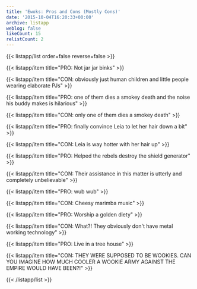 ```yaml
---
title: 'Ewoks: Pros and Cons (Mostly Cons)'
date: '2015-10-04T16:20:33+00:00'
archive: listapp
weblog: false
likeCount: 15
relistCount: 2
---
```



{{< listapp/list order=false reverse=false >}}

   {{< listapp/item title="PRO: Not jar jar binks" >}}

   {{< listapp/item title="CON: obviously just human children and little people wearing elaborate PJs" >}}

   {{< listapp/item title="PRO: one of them dies a smokey death and the noise his buddy makes is hilarious" >}}

   {{< listapp/item title="CON: only one of them dies a smokey death" >}}

   {{< listapp/item title="PRO: finally convince Leia to let her hair down a bit" >}}

   {{< listapp/item title="CON: Leia is way hotter with her hair up" >}}

   {{< listapp/item title="PRO: Helped the rebels destroy the shield generator" >}}

   {{< listapp/item title="CON: Their assistance in this matter is utterly and completely unbelievable" >}}

   {{< listapp/item title="PRO: wub wub" >}}

   {{< listapp/item title="CON: Cheesy marimba music" >}}

   {{< listapp/item title="PRO: Worship a golden diety" >}}

   {{< listapp/item title="CON: What?! They obviously don't have metal working technology" >}}

   {{< listapp/item title="PRO: Live in a tree house" >}}

   {{< listapp/item title="CON: THEY WERE SUPPOSED TO BE WOOKIES. CAN YOU IMAGINE HOW MUCH COOLER A WOOKIE ARMY AGAINST THE EMPIRE WOULD HAVE BEEN?!" >}}

{{< /listapp/list >}}
